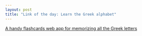 ```yaml
---
layout: post
title: "Link of the day: Learn the Greek alphabet"
---
```


[A handy flashcards web app for memorizing all the Greek letters](http://www.cram.com/flashcards/the-greek-alphabet-both-cases-290740)
